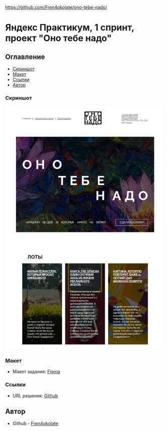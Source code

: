 https://github.com/Fren4okolate/ono-tebe-nado/

# Яндекс Практикум, 1 спринт, проект "Оно тебе надо"

## Оглавление

- [Скриншот](#скриншот)
- [Макет](#макет)
- [Ссылки](#ссылки)
- [Автор](#автор)

### Скриншот

![](Скриншот_new.png)

### Макет

- Макет задания: [Figma](https://www.figma.com/design/8KwhMpv8qnDocX4NVFQBpn/Оно-тебе-надо?node-id=1-2&node-type=frame&t=rETV8TW2Pmmdc1hG-0)

### Ссылки

- URL решения: [Github](https://github.com/Fren4okolate/ono-tebe-nado/)

 ## Автор
 
  - Github - [Fren4okolate](https://github.com/Fren4okolate/)
